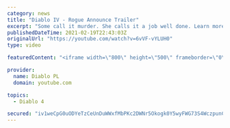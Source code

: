 ```yaml
---
category: news
title: "Diablo IV - Rogue Announce Trailer"
excerpt: "Some call it murder. She calls it a job well done. Learn more at Diablo4.com. The Rogue is the newest addition to the Diablo IV ..."
publishedDateTime: 2021-02-19T22:43:03Z
originalUrl: "https://youtube.com/watch?v=6vVF-vYLUH0"
type: video

featuredContent: "<iframe width=\"800\" height=\"500\" frameborder=\"0\" src=\"https://www.youtube.com/embed/6vVF-vYLUH0\" allow=\"accelerometer; autoplay; encrypted-media; gyroscope; picture-in-picture\" allowfullscreen></iframe>"

provider:
  name: Diablo PL
  domain: youtube.com

topics:
  - Diablo 4

secured: "iv1weCpG0uODYeTzCeUnDuWWxfMbPKc2DWNr5Okogk0Y5wyFWG73S4WczpunC35TRrrLhtscGBNp0xC536kzT4r+tknB1e3C7TRN9kQdUNqsLVSKZGSLQ2E9R8tRY7HXYT41Dli962ZkRDimfwvkCHCTPI5OhXsigMUZ6FFAOSOLZTq6WxinBXtzEiEEcB9Necj97v2xgKpcE565Ny+7LVIj41TkZjTp8rlvwh7virCEhYZTv63Vf2AoHozsVn0Dp+oCCJJZS08A2P7UUVd8vahkuEY6ihI2OG5Xx2OqujPntRoQPoQ0hxNE71n83smcrGj3brwB/LYJWDuyl5UxRjq4+Mne4YuPGs+Rb0KLvPjpkbd7mG+1K9OhXqpT8nIu0loGUcr6bBByKcjwW/g1iA==;t3viOZxgw/cGsfHSrVxjiA=="
---
```


